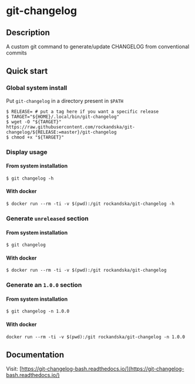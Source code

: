 # git-changelog

## Description

A custom git command to generate/update CHANGELOG from conventional commits

## Quick start

### Global system install

Put `git-changelog` in a directory present in `$PATH`

```shell
$ RELEASE= # put a tag here if you want a specific release
$ TARGET="${HOME}/.local/bin/git-changelog"
$ wget -O "${TARGET}" https://raw.githubusercontent.com/rockandska/git-changelog/${RELEASE:=master}/git-changelog
$ chmod +x "${TARGET}"
```

### Display usage

#### From system installation

```shell
$ git changelog -h
```

#### With docker

```shell
$ docker run --rm -ti -v $(pwd):/git rockandska/git-changelog -h
```

### Generate `unreleased` section

#### From system installation

```shell
$ git changelog
```

#### With docker

```shell
$ docker run --rm -ti -v $(pwd):/git rockandska/git-changelog
```

### Generate an `1.0.0` section

#### From system installation

```shell
$ git changelog -n 1.0.0
```

#### With docker

```shell
docker run --rm -ti -v $(pwd):/git rockandska/git-changelog -n 1.0.0
```

## Documentation

Visit: [https://git-changelog-bash.readthedocs.io/](https://git-changelog-bash.readthedocs.io/)
